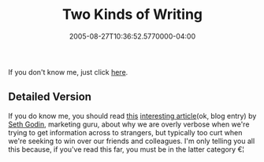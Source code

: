 ﻿---
title: Two Kinds of Writing
date: "2005-08-27T10:36:52.5770000-04:00"
description: You should read this interesting article (ok, blog entry)
featuredImage: /img/default-post-image.jpg
---

If you don't know me, just click [here](http://sethgodin.typepad.com/seths_blog/2005/08/two_kinds_of_wr.html).

## Detailed Version

If you do know me, you should read [this](http://sethgodin.typepad.com/seths_blog/2005/08/two_kinds_of_wr.html) [interesting article](http://sethgodin.typepad.com/seths_blog/2005/08/two_kinds_of_wr.html)(ok, blog entry) by [Seth Godin](http://sethgodin.typepad.com/seths_blog), marketing guru, about why we are overly verbose when we're trying to get information across to strangers, but typically too curt when we're seeking to win over our friends and colleagues. I'm only telling you all this because, if you've read this far, you must be in the latter category €¦

